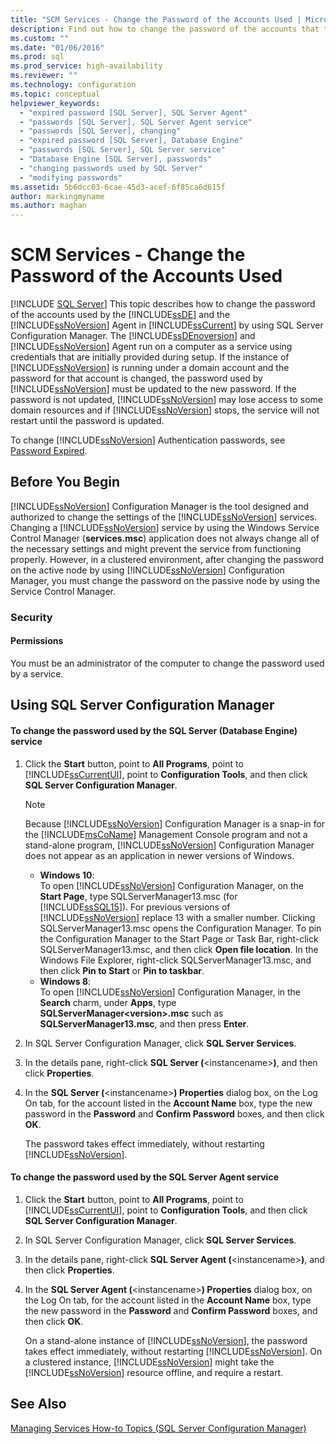 ```yaml
---
title: "SCM Services - Change the Password of the Accounts Used | Microsoft Docs"
description: Find out how to change the password of the accounts that the Database Engine and the SQL Server Agent use. Learn when it is important to change the password.
ms.custom: ""
ms.date: "01/06/2016"
ms.prod: sql
ms.prod_service: high-availability
ms.reviewer: ""
ms.technology: configuration
ms.topic: conceptual
helpviewer_keywords: 
  - "expired password [SQL Server], SQL Server Agent"
  - "passwords [SQL Server], SQL Server Agent service"
  - "passwords [SQL Server], changing"
  - "expired password [SQL Server], Database Engine"
  - "passwords [SQL Server], SQL Server service"
  - "Database Engine [SQL Server], passwords"
  - "changing passwords used by SQL Server"
  - "modifying passwords"
ms.assetid: 5b6dcc03-6cae-45d3-acef-6f85ca6d615f
author: markingmyname
ms.author: maghan
---
```

# SCM Services - Change the Password of the Accounts Used
 [!INCLUDE [SQL Server](../../includes/applies-to-version/sqlserver.md)]
  This topic describes how to change the password of the accounts used by the [!INCLUDE[ssDE](../../includes/ssde-md.md)] and the [!INCLUDE[ssNoVersion](../../includes/ssnoversion-md.md)] Agent in [!INCLUDE[ssCurrent](../../includes/sscurrent-md.md)] by using SQL Server Configuration Manager. The [!INCLUDE[ssDEnoversion](../../includes/ssdenoversion-md.md)] and [!INCLUDE[ssNoVersion](../../includes/ssnoversion-md.md)] Agent run on a computer as a service using credentials that are initially provided during setup. If the instance of [!INCLUDE[ssNoVersion](../../includes/ssnoversion-md.md)] is running under a domain account and the password for that account is changed, the password used by [!INCLUDE[ssNoVersion](../../includes/ssnoversion-md.md)] must be updated to the new password. If the password is not updated, [!INCLUDE[ssNoVersion](../../includes/ssnoversion-md.md)] may lose access to some domain resources and if [!INCLUDE[ssNoVersion](../../includes/ssnoversion-md.md)] stops, the service will not restart until the password is updated.  
  
 To change [!INCLUDE[ssNoVersion](../../includes/ssnoversion-md.md)] Authentication passwords, see [Password Expired](../../relational-databases/security/choose-an-authentication-mode.md).  
  
##  <a name="BeforeYouBegin"></a> Before You Begin  
 [!INCLUDE[ssNoVersion](../../includes/ssnoversion-md.md)] Configuration Manager is the tool designed and authorized to change the settings of the [!INCLUDE[ssNoVersion](../../includes/ssnoversion-md.md)] services. Changing a [!INCLUDE[ssNoVersion](../../includes/ssnoversion-md.md)] service by using the Windows Service Control Manager (**services.msc**) application does not always change all of the necessary settings and might prevent the service from functioning properly. However, in a clustered environment, after changing the password on the active node by using [!INCLUDE[ssNoVersion](../../includes/ssnoversion-md.md)] Configuration Manager, you must change the password on the passive node by using the Service Control Manager.  
  
###  <a name="Security"></a> Security  
  
####  <a name="Permissions"></a> Permissions  
 You must be an administrator of the computer to change the password used by a service.  
  
##  <a name="SSMSProcedure"></a> Using SQL Server Configuration Manager  
  
#### To change the password used by the SQL Server (Database Engine) service  
  
1.  Click the **Start** button, point to **All Programs**, point to [!INCLUDE[ssCurrentUI](../../includes/sscurrentui-md.md)], point to **Configuration Tools**, and then click **SQL Server Configuration Manager**.  
  
    > [!NOTE]  
    >  Because [!INCLUDE[ssNoVersion](../../includes/ssnoversion-md.md)] Configuration Manager is a snap-in for the [!INCLUDE[msCoName](../../includes/msconame-md.md)] Management Console program and not a stand-alone program, [!INCLUDE[ssNoVersion](../../includes/ssnoversion-md.md)] Configuration Manager does not appear as an application in newer versions of Windows.  
    >   
    >  -   **Windows 10**:  
    >          To open [!INCLUDE[ssNoVersion](../../includes/ssnoversion-md.md)] Configuration Manager, on the **Start Page**, type SQLServerManager13.msc (for [!INCLUDE[ssSQL15](../../includes/sssql15-md.md)]). For previous versions of [!INCLUDE[ssNoVersion](../../includes/ssnoversion-md.md)] replace 13 with a smaller number. Clicking SQLServerManager13.msc opens the Configuration Manager. To pin the Configuration Manager to the Start Page or Task Bar, right-click SQLServerManager13.msc, and then click **Open file location**. In the Windows File Explorer, right-click SQLServerManager13.msc, and then click **Pin to Start** or **Pin to taskbar**.  
    > -   **Windows 8**:  
    >          To open [!INCLUDE[ssNoVersion](../../includes/ssnoversion-md.md)] Configuration Manager, in the **Search** charm, under **Apps**, type **SQLServerManager\<version>.msc** such as **SQLServerManager13.msc**, and then press **Enter**.  
  
2.  In SQL Server Configuration Manager, click **SQL Server Services**.  
  
3.  In the details pane, right-click **SQL Server (**\<instancename>**)**, and then click **Properties**.  
  
4.  In the **SQL Server (**\<instancename>**) Properties** dialog box, on the Log On tab, for the account listed in the **Account Name** box, type the new password in the **Password** and **Confirm Password** boxes, and then click **OK**.  
  
     The password takes effect immediately, without restarting [!INCLUDE[ssNoVersion](../../includes/ssnoversion-md.md)].  
  
#### To change the password used by the SQL Server Agent service  
  
1.  Click the **Start** button, point to **All Programs**, point to [!INCLUDE[ssCurrentUI](../../includes/sscurrentui-md.md)], point to **Configuration Tools**, and then click **SQL Server Configuration Manager**.  
  
2.  In SQL Server Configuration Manager, click **SQL Server Services**.  
  
3.  In the details pane, right-click **SQL Server Agent (**\<instancename>**)**, and then click **Properties**.  
  
4.  In the **SQL Server Agent (**\<instancename>**) Properties** dialog box, on the Log On tab, for the account listed in the **Account Name** box, type the new password in the **Password** and **Confirm Password** boxes, and then click **OK**.  
  
     On a stand-alone instance of [!INCLUDE[ssNoVersion](../../includes/ssnoversion-md.md)], the password takes effect immediately, without restarting [!INCLUDE[ssNoVersion](../../includes/ssnoversion-md.md)]. On a clustered instance, [!INCLUDE[ssNoVersion](../../includes/ssnoversion-md.md)] might take the [!INCLUDE[ssNoVersion](../../includes/ssnoversion-md.md)] resource offline, and require a restart.  
  
## See Also  
 [Managing Services How-to Topics &#40;SQL Server Configuration Manager&#41;](./scm-services-connect-to-another-computer.md)  
  
